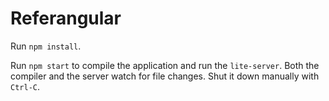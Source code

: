 # Referangular

Run `npm install`.

Run `npm start` to compile the application and run the `lite-server`.
Both the compiler and the server watch for file changes.
Shut it down manually with `Ctrl-C`.